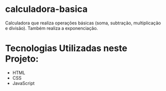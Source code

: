# calculadora-basica
Calculadora que realiza operações básicas (soma, subtração, multiplicação e divisão). Também realiza a exponenciação.

# Tecnologias Utilizadas neste Projeto:  

* HTML
* CSS
* JavaScript
